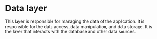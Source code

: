 # Data layer

This layer is responsible for managing the data of the application. It is responsible for the data access, data manipulation, and data storage. It is the layer that interacts with the database and other data sources.